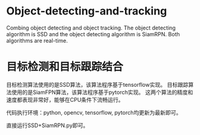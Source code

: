 # Object-detecting-and-tracking
Combing object detecting and object tracking. The object detecting algorithm is SSD and the object detecting algorithm is SiamRPN. Both algorithms are real-time.

# 目标检测和目标跟踪结合
目标检测算法使用的是SSD算法，该算法程序基于tensorflow实现。
目标跟踪算法使用的是SiamFPN算法，该算法程序基于pytorch实现。
这两个算法的精度和速度都表现非常好，能够在CPU条件下流畅运行。

代码执行环境：python, opencv, tensorflow, pytorch均更新为最新即可。

直接运行SSD+SiamRPN.py即可。
